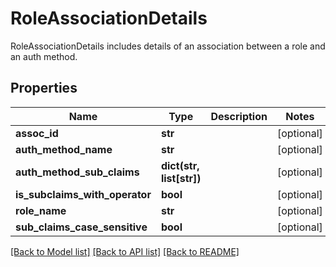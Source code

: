 # RoleAssociationDetails

RoleAssociationDetails includes details of an association between a role and an auth method.
## Properties
Name | Type | Description | Notes
------------ | ------------- | ------------- | -------------
**assoc_id** | **str** |  | [optional] 
**auth_method_name** | **str** |  | [optional] 
**auth_method_sub_claims** | **dict(str, list[str])** |  | [optional] 
**is_subclaims_with_operator** | **bool** |  | [optional] 
**role_name** | **str** |  | [optional] 
**sub_claims_case_sensitive** | **bool** |  | [optional] 

[[Back to Model list]](../README.md#documentation-for-models) [[Back to API list]](../README.md#documentation-for-api-endpoints) [[Back to README]](../README.md)


